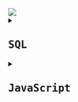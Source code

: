
<a href="https://www.codewars.com/users/Bezziboi">
<img src=https://www.codewars.com/users/Bezziboi/badges/large> 
</a>




<details>
<summary><h2><samp>SQL</samp></h2></summary>

<h1 align="center">6kyu</h1>
	
<h3>
SQL Basics: Simple PIVOTING data WITHOUT CROSSTAB</h3>
	
You need to build a pivot table WITHOUT using CROSSTAB function. Having two tables ```products``` and ```details``` you need to select a pivot table of products with counts of details occurrences (possible details values are ```['good', 'ok', 'bad']```.

Results should be ordered by product's ```name```.

Model schema for the kata is:

![81Ww3YH](https://user-images.githubusercontent.com/106346771/189485932-7553ce40-c6f9-4a19-a1b1-14774e4210ae.png)


your query should return table with next columns

- name
- good
- ok
- bad
	
<h3>SQL Bug Fixing: Fix the QUERY - Totaling</h3>

Oh no! Timmys been moved into the database divison of his software company but as we know Timmy loves making mistakes. Help Timmy keep his job by fixing his query...

Timmy works for a statistical analysis company and has been given a task of totaling the number of sales on a given day grouped by each department name and then each day.

Resultant table:

day (type: date) {group by} [order by asc]

department (type: text) {group by} [In a real world situation it is bad practice to name a column after a table]

sale_count (type: int)

Tables and relationship below:

![kBkwsbi](https://user-images.githubusercontent.com/106346771/185648104-c3500edf-0ae7-4369-9eed-414b0c90e623.png)
```sql
SELECT 
  DATE(s.transaction_date) AS day, 
  d.name AS department, 
  COUNT(s.id) AS sale_count
FROM department d
  INNER JOIN sale s
  ON d.id = s.department_id
GROUP BY day, d.name
ORDER BY day ASC;
```

<h3>SQL Basics: Simple NULL handling</h3>

For this challenge you need to create a SELECT statement, this select statement must have NULL handling, using COALESCE and NULLIF.

If no ```name``` is specified you must replace with ```[product name not found]```

If no ```card_name``` is specified you must replace with ```[card name not found]```

If no ```price``` is specified you must throw away the record, you must also filter the dataset by prices greater than 50.

** eusales table schema **
- id
- name
- price
- card_name
- card_number
- transaction_date

** resultant table schema **
- id
- name
- price (greater than 50.00)
- card_name
- card_number
- transaction_date

NOTE: Your solution should use pure SQL. Ruby is used within the test cases to do the actual testing.

```sql
SELECT
  id,
  COALESCE( NULLIF(name,''), '[product name not found]') AS name,
  price,
  COALESCE( NULLIF(card_name,''), '[card name not found]') AS card_name,
  card_number,
  transaction_date
FROM eusales
WHERE price > 50.00
```

<h3>SQL Basics: Simple EXISTS</h3>

For this challenge you need to create a SELECT statement that will contain data about ```departments``` that had a sale with a price over 98.00 dollars. This SELECT statement will have to use an ```EXISTS``` to achieve the task.

** departments table schema **
- id
- name

** sales table schema **
- id
- department_id (department foreign key)
- name
- price
- card_name
- card_number
- transaction_date
- resultant table schema
- id
- name

NOTE: Your solution should use pure SQL. Ruby is used within the test cases to do the actual testing. Do not: alias tables as this can cause a failure.

```sql
SELECT id, name FROM departments d
  WHERE EXISTS 
  (SELECT name FROM sales s 
  WHERE s.department_id = d.id AND s.price > 98.00);
```







<h1 align="center">7kyu</h1>

<h3>SQL Basics: Simple JOIN with COUNT</h3>

For this challenge you need to create a simple SELECT statement that will return all columns from the ```people``` table, and join to the ```toys``` table so that you can return the COUNT of the toys

** people table schema **
- id
- name
** toys table schema **
- id
- name
- people_id

You should return all people fields as well as the toy count as "```toy_count```".
	
```sql
SELECT
    p.*, 
    COUNT(t.name) AS toy_count      
FROM people p 
INNER JOIN toys t
  ON p.id = t.people_id
GROUP BY p.id;
```

<h3>SQL Basics: Simple JOIN</h3>

For this challenge you need to create a simple SELECT statement that will return all columns from the ```products``` table, and join to the ```companies``` table so that you can return the company name.

** products table schema **
- id
- name
- isbn
- company_id
- price

** companies table schema **
- id
- name

You should return all product fields as well as the company name as "```company_name```".

```sql
SELECT p.*, c.name AS company_name
  FROM products p
    LEFT JOIN companies c
      ON p.company_id = c.id
```

<h3>Best-Selling Books (SQL for Beginners #5)</h3>

You work at a book store. It's the end of the month, and you need to find out the 5 bestselling books at your store. Use a select statement to list names, authors, and number of copies sold of the 5 books which were sold most.

** books table schema **

- name
- author
- copies_sold

NOTE: Your solution should use pure SQL. Ruby is used within the test cases just to validate your answer.
```SQL
SELECT * FROM books ORDER BY copies_sold DESC LIMIT 5;
```


<h3>SQL: Concatenating Columns</h3>

Given the table below:

** ```names``` table schema **

- id
- prefix
- first
- last
- suffix

Your task is to use a select statement to return a single column table containing the full title of the person (concatenate all columns together except id), as follows:

** output table schema **

- title

Don't forget to add spaces.
```sql
SELECT 
  CONCAT(prefix, ' ', first, ' ', last, ' ', suffix) AS title 
FROM names;
```


<h3>SQL: Right and Left</h3>

You are given a table named ```repositories```, format as below:

** repositories table schema **

- project
- commits
- contributors
- address
	
The table shows project names of major cryptocurrencies, their numbers of commits and contributors and also a random donation address ( not linked in any way :) ).

For each row: Return first x characters of the project name where x = commits. Return last y characters of each address where y = contributors.

Return project and address columns only, as follows:

** output table schema **

- project
- address
	
Case should be maintained.

```sql
SELECT 
  LEFT(project, commits) as project, 
  RIGHT(address, contributors) as address 
FROM repositories;
```

	
<h3>SQL with Street Fighter: Total Wins</h3>

It's time to assess which of the world's greatest fighters are through to the 6 coveted places in the semi-finals of the Street Fighter World Fighting Championship. Every fight of the year has been recorded and each fighter's wins and losses need to be added up.

Each row of the table ```fighters``` records, alongside the fighter's name, whether they won (1) or lost (0), as well as the type of move that ended the bout.

- id
- name
- won
- lost
- move_id
- winning_moves

- id
- move

However, due to new health and safety regulations, all ki blasts have been outlawed as a potential fire hazard. Any bout that ended with ```Hadoken, Shouoken``` or ```Kikoken``` should not be counted in the total wins and losses.

So, your job:

Return ```name, won,``` and ```lost``` columns displaying the name, total number of wins and total number of losses. Group by the fighter's name.
Do not count any wins or losses where the winning move was ```Hadoken, Shouoken``` or ```Kikoken```.
Order from most-wins to least
Return the top 6. Don't worry about ties.

```sql
SELECT 
  name,
  sum(won) AS won,
  sum(lost) AS lost
FROM fighters
INNER JOIN winning_moves on fighters.move_id = winning_moves.id
WHERE winning_moves.move NOT IN ('Hadoken','Shouoken','Kikoken')
GROUP BY 
  name
ORDER BY
  won DESC
LIMIT 6
```

	
	
	
	
	
<h1 align="center">8kyu</h1>

<h3>Easy SQL: Convert to Hexadecimal</h3>

to hexYou have access to a table of monsters as follows:

** monsters table schema **
- id
- name
- legs
- arms
- characteristics

Your task is to turn the numeric columns (```arms```, ```legs```) into equivalent hexadecimal values.

** output table schema **
- legs
- arms

```sql
SELECT to_hex(legs) as legs,
       to_hex(arms) as arms
FROM monsters;
```

<h3>Grasshopper - Terminal game move function</h3>

Terminal game move function
In this game, the hero moves from left to right. The player rolls the dice and moves the number of spaces indicated by the dice two times.

In SQL, you will be given a table ```moves``` with columns ```position``` and ```roll```. Return a table which uses the current position of the hero and the roll (1-6) and returns the new position in a column ```res```.

Example:
```
move(3, 6) should equal 15
```
Solution:
```sql
SELECT 
  position + (roll * 2) as res
FROM moves;
```

<h3>Returning Strings</h3>
	
Write a select statement that takes ```name``` from ```person``` table and return ```"Hello, <name> how are you doing today?"``` results in a column named ```greeting```

[Make sure you type the exact thing I wrote or the program may not execute properly]

```sql
SELECT 'Hello, ' || name || ' how are you doing today?'
  AS greeting
  FROM person;	
```
<h3>Collect Tuition (SQL for Beginners #4)</h3>

You are working for a local school, and you are responsible for collecting tuition from students. You have a list of all students, some of them have already paid tution and some haven't. Write a select statement to get a list of all students who haven't paid their tuition yet. The list should include all the data available about these students.

** students table schema **

- name (string)
- age (integer)
- semester (integer)
- mentor (string)
- tuition_received (Boolean)
NOTE: Your solution should use pure SQL. Ruby is used within the test cases just to validate your answer.
```sql
SELECT * FROM students WHERE tuition_received = false;
```

</details>











<details>
<summary><h2><samp>JavaScript</samp></h2></summary>
	
<h1 align="center">4kyu</h1>	
	
<h3>Remove Zeros</h3>

Write a function that takes an array of values and moves all elements that are zero to the end of the array, otherwise preserving the order of the array. The zero elements must also maintain the order in which they occurred.

For example, the following array

```[7, 2, 3, 0, 4, 6, 0, 0, 13, 0, 78, 0, 0, 19, 14]```

is transformed into

```[7, 2, 3, 4, 6, 13, 78, 19, 14, 0, 0, 0, 0, 0, 0]```

Zero elements are defined by either ```0``` or ```"0"```. Some tests may include elements that are not number literals.

You are NOT allowed to use any temporary arrays or objects. You are also not allowed to use any ```Array.prototype``` or ```Object.prototype``` methods.
	
```js
//muSolution
function removeZeros(array){
  let other = [], 
      zeros = [];
  
  for(const i of array){
    if(i === 0 || i === "0"){
      zeros[zeros.length] = i
    }
    else{
      other[other.length] = i  
    }
  }
  return [...other, ...zeros];
}
```

	
	
	
	
	
	
<h1 align="center">5kyu</h1>

<h3>First non-repeating character</h3>

Write a function named ```first_non_repeating_letter``` that takes a string input, and returns the first character that is not repeated anywhere in the string.

For example, if given the input ```'stress'```, the function should return ```'t'```, since the letter t only occurs once in the string, and occurs first in the string.

As an added challenge, upper- and lowercase letters are considered the same character, but the function should return the correct case for the initial letter. For example, the input ```'sTreSS'``` should return ```'T'```.

If a string contains all repeating characters, it should return an empty string (```''```) or ```None``` -- see sample tests.

```js
//mySolution
function firstNonRepeatingLetter(s){
  let str = s
  s = s.toLowerCase();
  
   for(let i = 0; i < s.length; i++){
       if (s.indexOf(s[i]) == s.lastIndexOf(s[i])){
         return str[i]
       }
     }
    return ''
}
```


<h3>Josephus Survivor</h3>

In this kata you have to correctly return who is the "survivor", ie: the last element of a Josephus permutation.

Basically you have to assume that n people are put into a circle and that they are eliminated in steps of k elements, like this:

```
josephus_survivor(7,3) => means 7 people in a circle;
one every 3 is eliminated until one remains
[1,2,3,4,5,6,7] - initial sequence
[1,2,4,5,6,7] => 3 is counted out
[1,2,4,5,7] => 6 is counted out
[1,4,5,7] => 2 is counted out
[1,4,5] => 7 is counted out
[1,4] => 5 is counted out
[4] => 1 counted out, 4 is the last element - the survivor!
```
The above link about the "base" kata description will give you a more thorough insight about the origin of this kind of permutation, but basically that's all that there is to know to solve this kata.

Notes and tips: using the solution to the other kata to check your function may be helpful, but as much larger numbers will be used, using an array/list to compute the number of the survivor may be too slow; you may assume that both n and k will always be >=1.

```js
//mySolution
function josephusSurvivor(n,k){
  
  let arr = Array.from({length: n +1}, (x, i) => i);
      arr.shift()
  
  let deathOrder = [];

  while (arr.length !== 1){
    for (let i = 1; i < k; i++){ 
    arr.push(arr.shift());
    }
    deathOrder.push(arr.shift());  
  }
  return arr[0];
}
```

<h3>Number of trailing zeros of N!</h3>

Write a program that will calculate the number of trailing zeros in a factorial of a given number.

```N! = 1 * 2 * 3 *  ... * N```

Be careful 1000! has 2568 digits...

For more info, see: http://mathworld.wolfram.com/Factorial.html

Examples

```js
zeros(6) = 1
# 6! = 1 * 2 * 3 * 4 * 5 * 6 = 720 --> 1 trailing zero

zeros(12) = 2
# 12! = 479001600 --> 2 trailing zeros
```

Hint: You're not meant to calculate the factorial. Find another way to find the number of zeros.

```js
//mySolution
function zeros(n){
 
  if(n < 0) return -1;
     
    let count = 0;
 
    for (let i = 5; Math.floor(n / i) >= 1; i *= 5)
        count += Math.floor(n / i);
 
    return count;
}
```

<h3>String incrementer</h3>

Your job is to write a function which increments a string, to create a new string.

If the string already ends with a number, the number should be incremented by 1.
If the string does not end with a number. the number 1 should be appended to the new string.
Examples:

``` foo -> foo1 ```

``` foobar23 -> foobar24 ```

``` foo0042 -> foo0043 ```

``` foo9 -> foo10 ```

``` foo099 -> foo100 ```

Attention: If the number has leading zeros the amount of digits should be considered.


```js
//mySolution
function incrementString(strng){  

  // Extract string's number
  let num = strng.match(/\d+/) === null ? 0 : strng.match(/\d+/)[0];
  
  // Store number's length
  let numLength = num.length
  
  // Increment number by 1
  num = (parseInt(num) + 1).toString();
  
  // If there were leading 0s, add them again
  while (num.length < numLength) {
    num = "0" + num;
  }
    
  return strng.replace(/[0-9]/g, '').concat(num);
}
```

<h3>A Chain adding function</h3>

We want to create a function that will add numbers together when called in succession.

```js
add(1)(2); // == 3
```

We also want to be able to continue to add numbers to our chain.

```js
add(1)(2)(3); // == 6
add(1)(2)(3)(4); //  == 10
add(1)(2)(3)(4)(5); // == 15
```

and so on.

A single call should be equal to the number passed in.

```js
add(1); // == 1
```

We should be able to store the returned values and reuse them.

```js
var addTwo = add(2);
addTwo; // == 2
addTwo + 5; // == 7
addTwo(3); // == 5
addTwo(3)(5); // == 10
```

We can assume any number being passed in will be valid whole number.

```js
//mySolution
function add(n){
  let fn = (x) => {
    return add(n + x);
  }
  
  fn.valueOf = () => {
    return n;
  }
  
  return fn;
}

function add(n) {
  let next = add.bind(n += this | 0);
  next.valueOf = () => { return n }
  return next;
}

function add(n){
  let fn = (x) => { return add(n+x) }
  fn.toString = () => { return n }
  return fn;
}

function add(n){
  function mon(m) { return add(n+m) }
  mon.valueOf = function valueOf() { return n }
  return mon;
}

function add(n) {
  var f = (x) => { return add(n+x) }
  f.valueOf = () => { return n }
  return f;
}
```

<h3>Calculating with Functions</h3>

 This time we want to write calculations using functions and get the results. Let's have a look at some examples:

```js
 seven(times(five())); // must return 35
 four(plus(nine())); // must return 13
 eight(minus(three())); // must return 5
 six(dividedBy(two())); // must return 3
 ```
 
 Requirements:

 There must be a function for each number from 0 ("zero") to 9 ("nine")
 
 There must be a function for each of the following mathematical operations: plus, minus, times, dividedBy
 
 Each calculation consist of exactly one operation and two numbers
 
 The most outer function represents the left operand, the most inner function represents the right operand
 
 Division should be integer division. For example, this should return 2, not 2.666666...:
 
 eight(dividedBy(three()));

```js
//mySolutinon
function exp(number, operation) {
	if(!operation) return number;
	return operation(number);
}

function zero(operation) {return exp(0, operation)}
function one(operation) {return exp(1, operation)}
function two(operation) {return exp(2, operation)}
function three(operation) {return exp(3, operation)}
function four(operation) {return exp(4, operation)}
function five(operation) {return exp(5, operation)}
function six(operation) {return exp(6, operation)}
function seven(operation) {return exp(7, operation)}
function eight(operation) {return exp(8, operation)}
function nine(operation) {return exp(9, operation)}

function plus(a) {
	return function(b) {return b+a}
}
function minus(a) {
	return function(b) {return b-a}
}
function times(x) {
	return function(y) {return y*x}
}
function dividedBy(a) {
	return function(b) {return Math.floor(b/a)}
}
```

<h3>Simple Pig Latin</h3>

 Move the first letter of each word to the end of it, then add "ay" to the end of the word. Leave punctuation marks untouched.

 
 ```js
 //Examples
 pigIt('Pig latin is cool'); // igPay atinlay siay oolcay
 pigIt('Hello world !');     // elloHay orldway !
```

```js
//mySolutinon
function pigIt(str){
  let arr = str.split(" "),
      pig = [];
  
   for(let word of arr){
      if((/([a-zA-Z])/).test(word)){
       pig.push(word.substring(1) + word[0] + "ay");
      }else{
       pig.push(word);
      }
   }
   return pig.join(" ");
}
```

<h3>Moving Zeros To The End</h3>

Write an algorithm that takes an array and moves all of the zeros to the end, preserving the order of the other elements.

```js
moveZeros([false,1,0,1,2,0,1,3,"a"]) // returns[false,1,1,2,1,3,"a",0,0] 
```

```js
//mySolution
function moveZeros(arr){
  
    let zeros = arr.filter(zero => zero===0),
        other = arr.filter(other => other!==0),
        filtered = [];
    
    filtered.push(...other, ...zeros);
  
    return filtered;
}
```





<h1 align="center">6kyu</h1>

<h3>Find the missing letter</h3>

Write a method that takes an array of consecutive (increasing) letters as input and that returns the missing letter in the array.

You will always get an valid array. And it will be always exactly one letter be missing. The length of the array will always be at least 2.
The array will always contain letters in only one case.

Example:

['a','b','c','d','f'] -> 'e' ['O','Q','R','S'] -> 'P'
```js
["a","b","c","d","f"] -> "e"
["O","Q","R","S"] -> "P"
```

```js
//mySolution
const findMissingLetter = (array) =>{
  
  for (let i = 1; i < array.length; i++){
    
    const prev = array[i - 1].charCodeAt();
    const current = array[i].charCodeAt();
    
    if (current - prev !== 1){  
      return String.fromCharCode(prev + 1);
    }
  }
  
  return null; // if nothing is found
}
```
(Use the English alphabet with 26 letters!)

<h3>Stop gninnipS My sdroW!</h3>

Write a function that takes in a string of one or more words, and returns the same string, but with all five or more letter words reversed (Just like the name of this Kata). Strings passed in will consist of only letters and spaces. Spaces will be included only when more than one word is present.

Examples:
```
spinWords( "Hey fellow warriors" ) => returns "Hey wollef sroirraw" 
spinWords( "This is a test") => returns "This is a test" 
spinWords( "This is another test" )=> returns "This is rehtona test"
```

```js
//mySolution
function spinWords(string){
  string = string.split(' ');
  
  for(let i in string){
    if(string[i].length >= 5){
      string[i] = string[i].split('')
      string[i] = string[i].reverse()
      string[i] = string[i].join('')
    }
  }
  return string.join(' ')
}
```

<h3>Sum of Digits / Digital Root</h3>

Digital root is the recursive sum of all the digits in a number.

Given n, take the sum of the digits of n. If that value has more than one digit, continue reducing in this way until a single-digit number is produced. The input will be a non-negative integer.

Examples
```
    16  -->  1 + 6 = 7
   942  -->  9 + 4 + 2 = 15  -->  1 + 5 = 6
132189  -->  1 + 3 + 2 + 1 + 8 + 9 = 24  -->  2 + 4 = 6
493193  -->  4 + 9 + 3 + 1 + 9 + 3 = 29  -->  2 + 9 = 11  -->  1 + 1 = 2
```

```js
//mySolution
const digitalRoot = n => (n - 1) % 9 + 1;
```
<h3>Persistent Bugger</h3>

Write a function, ```persistence```, that takes in a positive parameter ```num``` and returns its multiplicative persistence, which is the number of times you must multiply the digits in ```num``` until you reach a single digit.

For example (Input --> Output):
```
39 --> 3 (because 3*9 = 27, 2*7 = 14, 1*4 = 4 and 4 has only one digit)
999 --> 4 (because 9*9*9 = 729, 7*2*9 = 126, 1*2*6 = 12, and finally 1*2 = 2)
4 --> 0 (because 4 is already a one-digit number)
```

```js
//mySolution
const persistence = num => {
   let count = 0;
  
   while (num.toString().length !== 1) {
     num = num.toString().split('').reduce( (a,b) => a * b);
     count++;
   }
  
   return count;
}
```

<h3>Unique In Order</h3>

Implement the function unique_in_order which takes as argument a sequence and returns a list of items without any elements with the same value next to each other and preserving the original order of elements.

For example:
```js
uniqueInOrder('AAAABBBCCDAABBB') == ['A', 'B', 'C', 'D', 'A', 'B']
uniqueInOrder('ABBCcAD')         == ['A', 'B', 'C', 'c', 'A', 'D']
uniqueInOrder([1,2,2,3,3])       == [1,2,3]
```

```js
//mySolution
const uniqueInOrder = (iterable) => {
  
  let arr = Array.isArray(iterable) ? iterable : iterable.split('');
      
  return arr.filter((letter, i) => { return arr[i] !== arr[i + 1]; });
}
```

<h3>Counting Duplicates</h3>

Count the number of Duplicates
Write a function that will return the count of distinct case-insensitive alphabetic characters and numeric digits that occur more than once in the input string. The input string can be assumed to contain only alphabets (both uppercase and lowercase) and numeric digits.

Example

"abcde" -> 0 ```# no characters repeats more than once```

"aabbcde" -> 2 ```# 'a' and 'b'```

"aabBcde" -> 2 ```# 'a' occurs twice and 'b' twice (`b` and `B`)```

"indivisibility" -> 1 ```# 'i' occurs six times```

"Indivisibilities" -> 2 ```# 'i' occurs seven times and 's' occurs twice```

"aA11" -> 2 ```# 'a' and '1'```

"ABBA" -> 2 ```# 'A' and 'B' each occur twice```

```js
//mySolution
function duplicateCount(text){
  
  let counts = {};
  text = text.toLowerCase().split('');
  text.forEach((x) => { counts[x] = (counts[x] || 0) + 1; });
  counts = Object.values(counts)
  
  let count = 0;
  for (let i = 0; i < counts.length; i++){
    if(counts[i] > 1){
      count++
    }
  }
  return count
}
```
<h3>Array.diff</h3>

 Your goal in this kata is to implement a difference function, which subtracts one list from another and returns the result.

It should remove all values from list a, which are present in list b keeping their order.

 ```js
 arrayDiff([1,2],[1]) == [2] 
 ```
 
If a value is present in b, all of its occurrences must be removed from the other:

```js 
arrayDiff([1,2,2,2,3],[2]) == [1,3] 
```

```js
//mySolution
function arrayDiff(a, b) {
    return a.filter(x => !b.includes(x))
}
```

<h3>Convert string to camel case</h3>

 Complete the method/function so that it converts dash/underscore delimited words into camel casing. 

 The first word within the output should be capitalized only if the original word was capitalized (known as Upper Camel Case, 

 also often referred to as Pascal case).

```js
 //Examples
 "the-stealth-warrior" gets converted to "theStealthWarrior"
 "The_Stealth_Warrior" gets converted to "TheStealthWarrior"
```

```js
//mySolution
function toCamelCase(str){
    str = str.split(/[_-\s]+/);
    
    for(let i = 1; i < str.length; i++){
      str[i] = str[i].charAt(0).toUpperCase() + str[i].substr(1);
  }
      return str.join() .replace(/,/g, "");
}
```

<h3>Find The Parity Outlier</h3>

 You are given an array (which will have a length of at least 3, but could be very large) containing integers. 
 
 The array is either entirely comprised of odd integers or entirely comprised of even integers except for a single integer N. 
 
 Write a method that takes the array as an argument and returns this "outlier" N.

```js
 //Examples
 [2, 4, 0, 100, 4, 11, 2602, 36]
 Should return: 11 (the only odd number)

 [160, 3, 1719, 19, 11, 13, -21]
 Should return: 160 (the only even number)
```

```js
//mySolution
function findOutlier(integers){

    if(integers[0] % 2 === 0 && integers[1] % 2 === 0){
      return integers.find(int => int % 2 !== 0);
    }else if(integers[0] % 2 !== 0 && integers[1] % 2 !== 0){
      return integers.find(int => int % 2 === 0)
    }
    
    if(integers[2] % 2 === 0){
      return integers.find(int => int % 2 !== 0);
    }else{
      return integers.find(int => int % 2 === 0);
    }
}
```

<h3>Mexican Wave</h3>

 Task
 In this simple Kata your task is to create a function that turns a string into a Mexican Wave. You will be passed a string and you must return that string in an array where an uppercase letter is a person standing up. 
 
 Rules
  1.  The input string will always be lower case but maybe empty.

  2.  If the character in the string is whitespace then pass over it as if it was an empty seat
  
```js
 //Example
 wave("hello") => ["Hello", "hEllo", "heLlo", "helLo", "hellO"]
```

```js
//mySolution
function wave(str){
  let arr = [];
  
  for(let i = 0; i < str.length; i++){
    let string = str.split('');

    if(string[i] !== ' '){
      string[i] = string[i].toUpperCase()
      arr.push(string.join(''));
    }
  }
  return arr;
}
```

<h3>Multiples of 3 or 5</h3>

If we list all the natural numbers below 10 that are multiples of 3 or 5, we get 3, 5, 6 and 9. The sum of these multiples is 23.

Finish the solution so that it returns the sum of all the multiples of 3 or 5 below the number passed in. Additionally, if the number is negative, return 0 (for languages that do have them).

Note: If the number is a multiple of both 3 and 5, only count it once.

```js
//mySolution
function solution(number){
  
    let s = 0;
    
    for(let i = 0; i < number; i++){
      
      if(i % 3 === 0 || i % 5 === 0){
        s += i;
      }
    }
    return s;
}
```

<h3>Sort the odd</h3>

You will be given an array of numbers. You have to sort the odd numbers in ascending order 
while leaving the even numbers at their original positions.

```js
 //Examples
 [7, 1]  =>  [1, 7]
 [5, 8, 6, 3, 4]  =>  [3, 8, 6, 5, 4]
 [9, 8, 7, 6, 5, 4, 3, 2, 1, 0]  =>  [1, 8, 3, 6, 5, 4, 7, 2, 9, 0]
```

```js
//mySolution
function sortArray(array) {
  
    const odds = array.filter(x => x % 2).sort((a, b) => a - b);
          
    return array.map(x => x % 2 ? odds.shift() : x);
 }
 ```
 
 <h3>Split Strings</h3>
 
 Complete the solution so that it splits the string into pairs of two characters. If the string contains an odd number of characters then it should replace the missing second character of the final pair with an underscore ('_').

```js
 //Examples:
 * 'abc' =>  ['ab', 'c_']
 * 'abcdef' => ['ab', 'cd', 'ef']
```

```js
//mySolution
function solution(str) {
    let arr = str.match(/.{1,2}/g);
  
   if (str.length == 0) {
       return [];
    }
    else if(str.length % 2 == 1) {
        let x = str + "_";
        return arr = x.match(/.{1,2}/g);
    } 
    else return arr;
}
```

<h1 align="center">7kyu</h1>

<h3>Disemvowel Trolls</h3>

Trolls are attacking your comment section!

A common way to deal with this situation is to remove all of the vowels from the trolls' comments, neutralizing the threat.

Your task is to write a function that takes a string and return a new string with all vowels removed.

For example, the string "This website is for losers LOL!" would become "Ths wbst s fr lsrs LL!".

Note: for this kata ```y``` isn't considered a vowel.

```js
//mySolution
const disemvowel = str => str.replace(/[aeiou]/gi, '');
```



<h3>Credit Card Mask</h3>

Usually when you buy something, you're asked whether your credit card number, phone number or answer to your most secret question is still correct. However, since someone could look over your shoulder, you don't want that shown on your screen. Instead, we mask it.

Your task is to write a function ```maskify```, which changes all but the last four characters into ```'#'```.

Examples
```
"4556364607935616" --> "############5616"
     "64607935616" -->      "#######5616"
               "1" -->                "1"
                "" -->                 ""

// "What was the name of your first pet?"

"Skippy" --> "##ippy"

"Nananananananananananananananana Batman!"
-->
"####################################man!"
```
```js
//mySolution
function maskify(cc) {
   let lgth = cc.length - 4,
       arr = Array.from({length: lgth}, () => '#');
  
  cc = cc.split('')
  cc.splice(0, lgth)
  arr = [...arr, cc]
  
  return arr.join('').replace(/,/g, '')
}
```


<h3>Don't give me five!</h3>
 
  In this kata you get the start number and the end number of a region and should return the count of all numbers except numbers with a 5 in it. The start and the end number are both inclusive!

 ```js
 //Examples:
 1,9 -> 1,2,3,4,6,7,8,9 -> Result 8
 4,17 -> 4,6,7,8,9,10,11,12,13,14,16,17 -> Result 12
 ```
 
 The result may contain fives. ;-)
 The start number will always be smaller than the end number. Both numbers can be also negative!


```js
//mySolution
function dontGiveMeFive(start, end) {

    let count = 0
  
    for (let i = start; i <= end; i++) {
  
      if (!i.toString().includes("5"))
        count++
    }
    return count
}
```

 <h3>Exes_and_Ohs</h3>
 
 Check to see if a string has the same amount of 'x's and 'o's. The method must return a boolean and be case insensitive. The string can contain any char.

```js
 //Examples input/output:
 XO("ooxx") => true
 XO("xooxx") => false
 XO("ooxXm") => true
 XO("zpzpzpp") => true // when no 'x' and 'o' is present should return true
 XO("zzoo") => false
```

```js
//mySolution
function XO(str) {
    let x = 0, 
        o = 0;

    for (let i in str) { 
        if (str[i].toLowerCase() === "x") {
            x++;
        } else if (str[i].toLowerCase() === "o") {
            o++;
        }
 }
    return x === o;
}
```
 
  <h3>Friend_or_Foe</h3>
  
 Make a program that filters a list of strings and returns a list with only your friends name in it.

 If a name has exactly 4 letters in it, you can be sure that it has to be a friend of yours! Otherwise, you can be sure he's not...

 ``` Ex: Input = ["Ryan", "Kieran", "Jason", "Yous"], Output = ["Ryan", "Yous"] ```

 i.e.

 ``` friend ["Ryan", "Kieran", "Mark"] "shouldBe" ["Ryan", "Mark"] ```

 Note: keep the original order of the names in the output.

```js
//mySolution
function friend(friends){
    return friends.filter(el => el.length === 4);
}
```

<h3>Help_Suzuki_rake_his_garden!</h3>

 You will be given a string representing the garden such as:

```js
garden = 'gravel gravel gravel gravel gravel gravel gravel gravel gravel rock slug ant gravel gravel snail rock gravel gravel gravel gravel gravel gravel gravel slug gravel ant gravel gravel gravel gravel rock slug gravel gravel gravel gravel gravel snail gravel gravel rock gravel snail slug gravel gravel spider gravel gravel gravel gravel gravel gravel gravel gravel moss gravel gravel gravel snail gravel gravel gravel ant gravel gravel moss gravel gravel gravel gravel snail gravel gravel gravel gravel slug gravel rock gravel gravel rock gravel gravel gravel gravel snail gravel gravel rock gravel gravel gravel gravel gravel spider gravel rock gravel gravel'
```

 Rake out any items that are not a rock or gravel and replace them with gravel such that:

```js
 garden = 'slug spider rock gravel gravel gravel gravel gravel gravel gravel'
```
 
 Returns a string with all items except a rock or gravel replaced with gravel:

```js
 garden = 'gravel gravel rock gravel gravel gravel gravel gravel gravel gravel'
 ```

```js
//mySolution
function rakeGarden(garden){

  return garden.split(' ')
                .map(value => value == 'rock' ? 'rock' : 'gravel')
                .join(' ');     
}
```

<h3>Square_Every_Digit</h3>

 Welcome. In this kata, you are asked to square every digit of a number and concatenate them.

 For example, if we run 9119 through the function, 811181 will come out, because 92 is 81 and 12 is 1.

 Note: The function accepts an integer and returns an integer

```js
//mySolution
function squareDigits(num){
  
    return Number( 
                  num.toString() // num === "462"
  
                  .split('') // ["4", "6", "2"]
  
                  .map(elem => el * el) //"4" * "4" === 16  
                  
                  // Now we have [16, 36, 4]
  
                  .join('') // "16364"
                  );
  }
  ```
  
<h3>String ends with</h3>
  
Complete the solution so that it returns true if the first argument(string) passed in ends with the 2nd argument (also a string).

```js
 //Examples:
 solution('abc', 'bc') // returns true
 solution('abc', 'd') // returns false
```

```js
//mySolution
function solution(str, ending){
    return ending === str.substr(str.length - ending.length);
}
```

<h3>Suzuki needs help lining up his students!</h3>

Suzuki needs help lining up his students!

 Today Suzuki will be interviewing his students to ensure they are progressing in their training. He decided to schedule the interviews based on the length of the students name in descending order. The students will line up and wait for their turn.

 You will be given a string of student names. Sort them and return a list of names in descending order.

 Here is an example input:

```js
 string = 'Tadashi Takahiro Takao Takashi Takayuki Takehiko Takeo Takeshi Takeshi'
``` 
 
 Here is an example return from your function:
 
```js
  lst = ['Takehiko',
         'Takayuki',
         'Takahiro',
         'Takeshi',
         'Takeshi',
         'Takashi',
         'Tadashi',
         'Takeo',
         'Takao']
```  

 Names of equal length will be returned in reverse alphabetical order (Z->A) such that:

```js
 string = "xxa xxb xxc xxd xa xb xc xd"
 Returns
 ['xxd', 'xxc', 'xxb', 'xxa', 'xd', 'xc', 'xb', 'xa']
```

```js
//mySolution
function lineupStudents(students){
    return students
      .trim()
      .split(/\s+/)
      .sort((a, b) => b.length - a.length || b.localeCompare(a));
  }
  ```
  
  <h3>Triangular_Treasure</h3>
  
Triangular numbers are so called because of the equilateral triangular shape that they occupy when laid out as dots. i.e.

```js
 1st (1)   2nd (3)    3rd (6)
 *          **        ***
            *         **
                      *
 ```
 You need to return the nth triangular number. You should return 0 for out of range values:

 For example: (Input --> Output)
 
```js
 0 --> 0
 2 --> 3
 3 --> 6
 -10 --> 0
```

 Return the nth triangular number

```js
//mySolution
function triangular( n ) {
  
    if( n < 0) return 0;
      
      return ((n / 2) * (n + 1)) * (n / n) || 0;
}
```

<h3>You're_a_square!</h3>

 Task
 
 Given an integral number, determine if it's a square number:

 In mathematics, a square number or perfect square is an integer that is the square of an integer; in other words, it is the product of some integer with itself.

 The tests will always use some integral number, so don't worry about that in dynamic typed languages.

```js
 //Examples
 -1  =>  false
  0  =>  true
  3  =>  false
  4  =>  true
 25  =>  true
 26  =>  false
```

```js
//mySolution
let isSquare = function(n){
    return n >= 0 && Math.sqrt(n) % 1 === 0;
}
```

<h1 align="center">8kyu</h1>

<h3>Square(n) Sum</h3>

Complete the square sum function so that it squares each number passed into it and then sums the results together.

For example, for ```[1, 2, 2]``` it should return ```9``` because ```1^2 + 2^2 + 2^2 = 9```.

```js
//mySolution
function squareSum(n){
  let square =[];
  
  for (let i = 0; i < n.length; i++) {
        square.push(n[i] * n[i]);
  }
  
  return square.reduce((a, b) => a + b, 0)
}
```

<h3>A wolf in sheep's clothing</h3>

Wolves have been reintroduced to Great Britain. You are a sheep farmer, and are now plagued by wolves which pretend to be sheep. Fortunately, you are good at spotting them.

Warn the sheep in front of the wolf that it is about to be eaten. Remember that you are standing at the front of the queue which is at the end of the array:

```
[sheep, sheep, sheep, sheep, sheep, wolf, sheep, sheep]      (YOU ARE HERE AT THE FRONT OF THE QUEUE)
   7      6      5      4      3            2      1
```

If the wolf is the closest animal to you, return ```"Pls go away and stop eating my sheep"```. Otherwise, return ```"Oi! Sheep number N! You are about to be eaten by a wolf!"``` where ```N``` is the sheep's position in the queue.

Note: there will always be exactly one wolf in the array.

Examples
Input: ```["sheep", "sheep", "sheep", "wolf", "sheep"]```
Output: ```"Oi! Sheep number 1! You are about to be eaten by a wolf!"```

Input: ```["sheep", "sheep", "wolf"]```
Output: ```"Pls go away and stop eating my sheep"```

```js
//mySolution
function warnTheSheep(queue){
  
  queue = queue.reverse()
  
  for(let i = 0; i < queue.length; i++){
    if(queue[i + 1] == 'wolf' && queue[i] == 'sheep'){
      return `Oi! Sheep number ${i + 1}! You are about to be eaten by a wolf!`
    }
    else if(queue[i] == 'wolf' && queue[i - 1] == undefined){
      return 'Pls go away and stop eating my sheep'
    }
  }
  
}
```

<h3>Even_or_Odd</h3>

Create a function that takes an integer as an argument and returns

"Even" for even numbers or "Odd" for odd numbers.

```js
//mySolution
function even_or_odd(num) {
    return num % 2 ? "Odd" : "Even"
}
```

<h3>isRealNaN</h3>

I've hit a few bugs in my Java/Type/Coffee-script code recently, and I've traced the problem back to the global isNaN function I was using. I had expected it to be more discerning, but it's returning true for undefined right now.

 Write a function isReallyNaN that returns true only if passed in an argument that evalutes to NaN, and returns false otherwise.

 Any solution is acceptable!

```js
//mySolution
function isReallyNaN(val){

    // return isNaN(val);  // wasn't working as planned :-(
    
    if(val == Number(val) || val == String(val) || val == undefined){
      return false;
    }
    else if(val === NaN){
      return false;
    }
    return true || false;
  };
  ```
</details>
